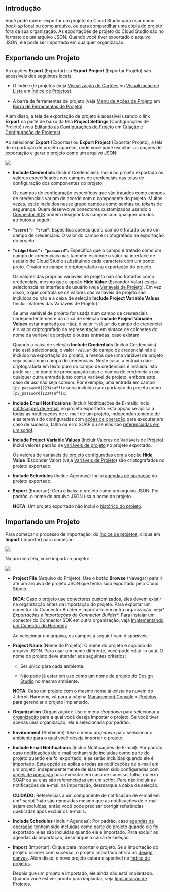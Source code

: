 [//]: # (Exportação e Importação de Projetos)
[//]: # (This is a translation of Version 25, published on March 2, 2022.)

## Introdução

Você pode querer exportar um projeto do Cloud Studio para usar como *back-up* local ou como arquivo, ou para compartilhar uma cópia do projeto fora da sua organização. As exportações de projeto do Cloud Studio são no formato de um arquivo JSON. Quando você tiver exportado o arquivo JSON, ele pode ser importado em qualquer organização.


## Exportando um Projeto

As opções **Export** (Exportar) ou **Export Project** (Exportar Projeto) são acessíveis dos seguintes locais:

-   O índice de projetos (veja [Visualização de Cartões](https://success.jitterbit.com/display/CS/Project+Index?showLanguage=pt_BR#ProjectIndex-card-view) ou [Visualização de Lista](https://success.jitterbit.com/display/CS/Project+Index?showLanguage=pt_BR#ProjectIndex-list-view) em [Índice de Projetos](https://success.jitterbit.com/display/CS/Project+Index?showLanguage=pt_BR)).

-   A barra de ferramentas de projeto (veja [Menu de Ações de Projeto](https://success.jitterbit.com/display/CS/Project+Toolbar?showLanguage=pt_BR#ProjectToolbar-project-actions-menu) em [Barra de Ferramentas de Projeto](https://success.jitterbit.com/display/CS/Project+Toolbar?showLanguage=pt_BR)).

Além disso, a tela de exportação de projeto é acessível usando o link **Export** na parte de baixo da tela **Project Settings** (Configurações de Projeto) (veja [Editando as Configurações do Projeto](https://success.jitterbit.com/display/CS/Project+Creation+and+Configuration?showLanguage=pt_BR#ProjectCreationandConfiguration-edit-settings) em [Criação e Configuração de Projetos](https://success.jitterbit.com/display/CS/Project+Creation+and+Configuration?showLanguage=pt_BR)).

Ao selecionar **Export** (Exportar) ou **Export Project** (Exportar Projeto), a tela de exportação de projeto aparece, onde você pode escolher as opções de exportação e gerar o projeto como um arquivo JSON:

<span class="confluence-embedded-file-wrapper"><img src="https://docs-source.jitterbit.com/cs/project/export.png" class="confluence-embedded-image confluence-external-resource" data-image-src="https://docs-source.jitterbit.com/cs/project/export.png" /></span>

-   **Include Credentials** (Incluir Credenciais): Inclui no projeto exportado os valores especificados nos campos de credenciais das telas de configuração dos componentes do projeto.

    Os campos de configuração específicos que são tratados como campos de credenciais variam de acordo com o componente do projeto. Muitas vezes, estão incluidos nesse grupo campos como senhas ou *tokens* de segurança. Quem desenvolve conectores customizados usando o [Connector SDK](https://developer.jitterbit.com/connector-sdk/) podem designar tais campos com qualquer um dos atributos a seguir:

-   **`"secret": "true"`:** Especifica apenas que o campo é tratado como um campo de credenciais. O valor do campo é criptografado na exportação do projeto.

-   **`"widgetHint": "password"`:** Especifica que o campo é tratado como um campo de credenciais mas também esconde o valor na interface de usuário do Cloud Studio substituindo cada caractere com um ponto preto. O valor do campo é criptografado na exportação do projeto.

    Os valores das próprias variáveis de projeto não são tratados como credenciais, mesmo que a opção **Hide Value** (Esconder Valor) esteja selecionada na interface de usuário (veja [Variáveis de Projeto](https://success.jitterbit.com/display/CS/Project+Variables?showLanguage=pt_BR)). Em vez disso, o que controla se os valores das variáveis de projeto são incluídos ou não é a caixa de seleção **Include Project Variable Values** (Incluir Valores das Variáveis de Projeto).

    Se uma variável de projeto for usada num campo de credenciais (independentemente da caixa de seleção **Include Project Variable Values** estar marcada ou não), o valor `"value"` do campo de credencial é o valor criptografado da representação em sintaxe de colchetes do nome da variável de projeto e outras entradas, caso existam.

    Quando a caixa de seleção **Include Credentials** (Incluir Credenciais) não está selecionada, o valor `"value"` do campo de credencial não é incluído na exportação do projeto, a menos que uma variável de projeto seja usada num campo de credenciais. Neste caso, a entrada não-criptografada em texto puro do campo de credenciais é incluída. Isto pode ser um ponto de preocupação caso o campo de credenciais use qualquer outra entrada junto com a variável de projeto, embora este caso de uso não seja comum. Por exemplo, uma entrada em campo `[pv_password]1234suffix` seria incluída na exportação do projeto como `[pv_password]1234suffix`.

-   **Include Email Notifications** (Incluir Notificações de E-mail): Inclui [notificações de e-mail](https://success.jitterbit.com/display/CS/Email+Notifications?showLanguage=pt_BR) no projeto exportado. Esta opção se aplica a todas as notificações de e-mail de um projeto, independentemente de elas terem sido configuradas com [ações de operação](https://success.jitterbit.com/display/CS/Operation+Actions?showLanguage=pt_BR) para executar em caso de sucesso, falha ou erro SOAP ou se elas são [referenciadas em um script](https://success.jitterbit.com/display/CS/Jitterbit+Script?showLanguage=pt_BR#JitterbitScript-notifications).

-   **Include Project Variable Values** (Incluir Valores de Variáveis de Projeto): Inclui valores padrão de [variáveis de projeto](https://success.jitterbit.com/display/CS/Project+Variables?showLanguage=pt_BR) no projeto exportado.

    Os valores de variáveis de projeto configuradas com a opção **Hide Value** (Esconder Valor) (veja [Variáveis de Projeto](https://success.jitterbit.com/display/CS/Project+Variables?showLanguage=pt_BR)) são criptografados no projeto exportado.

-   **Include Schedules** (Incluir Agendas): Inclui [agendas de operação](https://success.jitterbit.com/display/CS/Operation+Schedules?showLanguage=pt_BR) no projeto exportado.

-   **Export** (Exportar): Gera e baixa o projeto como um arquivo JSON. Por padrão, o nome do arquivo JSON usa o nome do projeto.

    <div class="confluence-information-macro confluence-information-macro-information conf-macro output-block" data-hasbody="true" data-macro-name="info">

    <span class="aui-icon aui-icon-small aui-iconfont-info confluence-information-macro-icon"> </span>

    <div class="confluence-information-macro-body">

    **NOTA**: Um projeto exportado não inclui o [histórico do projeto](https://success.jitterbit.com/display/CS/Project+History?showLanguage=pt_BR).

    </div>

    </div>


## Importando um Projeto

Para começar o processo de importação, do [índice de projetos](https://success.jitterbit.com/display/CS/Project+Index?showLanguage=pt_BR), clique em **Import** (Importar) para começar:

<span class="confluence-embedded-file-wrapper"><img src="https://docs-source.jitterbit.com/cs/project-index/import.png" class="confluence-embedded-image confluence-external-resource" data-image-src="https://docs-source.jitterbit.com/cs/project-index/import.png" /></span>

Na próxima tela, você importa o projeto:

<span class="confluence-embedded-file-wrapper"><img src="https://docs-source.jitterbit.com/cs/project/import.png" class="confluence-embedded-image confluence-external-resource" data-image-src="https://docs-source.jitterbit.com/cs/project/import.png" /></span>

-   **Project File** (Arquivo do Projeto): Use o botão **Browse** (Navegar) para ir até um arquivo de projeto JSON que tenha sido exportado pelo Cloud Studio.

    <div class="confluence-information-macro confluence-information-macro-tip conf-macro output-block" hasbody="true" macro-name="tip">

    <span class="aui-icon aui-icon-small aui-iconfont-approve confluence-information-macro-icon"> </span>

    <div class="confluence-information-macro-body">

    **DICA**: Caso o projeto use conectores customizados, eles devem existir na organização antes da importação do projeto. Para exportar um conector do Connector Builder e importá-lo em outra organização, veja* [*Exportações e Importações do* *Connector* *Builder*](https://success.jitterbit.com/display/CS/Connector+Builder+Exports+and+Imports?showLanguage=pt_BR)*. Para instalar um conector do Connector SDK em outra organização, veja [Implementando um Conector do Harmony](https://developer.jitterbit.com/connector-sdk/implementing-a-harmony-connector/).

    </div>

    </div>

    Ao selecionar um arquivo, os campos a seguir ficam disponíveis:

-   **Project Name** (Nome do Projeto): O nome do projeto é copiado do arquivo JSON. Para usar um nome diferente, você pode editá-lo aqui. O nome do projeto deve atender aos seguintes critérios:

    -   Ser único para cada ambiente.

    -   Não pode já estar em uso como um nome de projeto do [Design Studio](https://success.jitterbit.com/display/DOC/Design+Studio?showLanguage=pt_BR) no mesmo ambiente.

    <div class="confluence-information-macro confluence-information-macro-information conf-macro output-block" data-hasbody="true" data-macro-name="info">

    <span class="aui-icon aui-icon-small aui-iconfont-info confluence-information-macro-icon"> </span>

    <div class="confluence-information-macro-body">

    **NOTA**: Caso um projeto com o mesmo nome já exista na nuvem do Jitterbit Harmony, vá para a página [Management Console](https://success.jitterbit.com/display/DOC/Management+Console?showLanguage=pt_BR) \> [Projetos](https://success.jitterbit.com/display/DOC/Projects?showLanguage=pt_BR) para gerenciar o projeto implantado.

    </div>

    </div>

-   **Organization** (Organização): Use o menu *dropdown* para selecionar a [organização](https://success.jitterbit.com/display/DOC/Organizations?showLanguage=pt_BR) para a qual você deseja importar o projeto. Se você tiver apenas uma organização, ela é selecionada por padrão.

-   **Environment** (Ambiente): Use o menu *dropdown* para selecionar o [ambiente](https://success.jitterbit.com/display/DOC/Environments?showLanguage=pt_BR) para o qual você deseja importar o projeto.

-   **Include Email Notifications** (Incluir Notificações de E-mail): Por padrão, caso [notificações de e-mail](https://success.jitterbit.com/display/CS/Email+Notifications?showLanguage=pt_BR) tenham sido incluídas como parte do projeto quando ele foi exportado, elas serão incluídas quando ele é importado. Esta opção se aplica a todas as notificações de e-mail em um projeto, independentemente de elas terem sido configuradas com [ações de operação](https://success.jitterbit.com/display/CS/Operation+Actions?showLanguage=pt_BR) para executar em caso de sucesso, falha, ou erro SOAP ou se elas são [referenciadas em um *script*](https://success.jitterbit.com/display/CS/Jitterbit+Script?showLanguage=pt_BR#JitterbitScript-notifications). Para não incluir as notificações de e-mail na importação, desmarque a caixa de seleção.

    <div class="confluence-information-macro confluence-information-macro-note conf-macro output-block" data-hasbody="true" data-macro-name="info">

    <span class="aui-icon aui-icon-small aui-iconfont-warning confluence-information-macro-icon"> </span>

    <div class="confluence-information-macro-body">

    **CUIDADO**: Referências a um componente de notificação de e-mail em um* script *não são removidas mesmo que as notificações de e-mail sejam excluídas, então você pode precisar corrigir referências quebradas após excluir os e-mails.

    </div>

    </div>

-   **Include Schedules** (Incluir Agendas): Por padrão, caso [agendas de operação](https://success.jitterbit.com/display/CS/Operation+Schedules?showLanguage=pt_BR) tenham sido incluídas como parte do projeto quando ele foi exportado, elas são incluídas quando ele é importado. Para excluir as agendas da importação, desmarque a caixa de seleção.

-   **Import** (Importar): Clique para importar o projeto. Se a importação do projeto ocorrer com sucesso, o projeto importado abrirá no [design canvas](https://success.jitterbit.com/display/CS/Design+Canvas?showLanguage=pt_BR). Além disso, o novo projeto estará disponível no [índice de projetos](https://success.jitterbit.com/display/CS/Project+Index?showLanguage=pt_BR).

    Depois que um projeto é importado, ele ainda não está implantado. Quando você estiver pronto para implantar, veja [Implantação de Projetos](https://success.jitterbit.com/display/CS/Project+Deployment?showLanguage=pt_BR).
